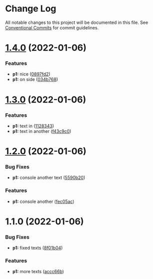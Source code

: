 # Change Log

All notable changes to this project will be documented in this file.
See [Conventional Commits](https://conventionalcommits.org) for commit guidelines.

# [1.4.0](https://github.com/yishayweb/yishay20_monorepo_2/compare/@yishay20/p3@1.3.0...@yishay20/p3@1.4.0) (2022-01-06)


### Features

* **p1:** nice ([0897fd2](https://github.com/yishayweb/yishay20_monorepo_2/commit/0897fd28589c750a7830e5676d525f1e2175a3b9))
* **p1:** on side ([034b768](https://github.com/yishayweb/yishay20_monorepo_2/commit/034b7681b390c1f225efe658140a1064bcb4ce72))





# [1.3.0](https://github.com/yishayweb/yishay20_monorepo_2/compare/@yishay20/p3@1.2.0...@yishay20/p3@1.3.0) (2022-01-06)


### Features

* **p1:** text in ([1128343](https://github.com/yishayweb/yishay20_monorepo_2/commit/112834320988872fc57d19016df9596cbb533c30))
* **p1:** text in another ([f43c9c0](https://github.com/yishayweb/yishay20_monorepo_2/commit/f43c9c052034ba7a987434fcc01f5bb9d5b48ff1))





# [1.2.0](https://github.com/yishayweb/yishay20_monorepo_2/compare/@yishay20/p3@1.1.0...@yishay20/p3@1.2.0) (2022-01-06)


### Bug Fixes

* **p1:** console another text ([5590b20](https://github.com/yishayweb/yishay20_monorepo_2/commit/5590b20b3d1cb252fc4558feb2e926f82225d951))


### Features

* **p1:** console another ([fec05ac](https://github.com/yishayweb/yishay20_monorepo_2/commit/fec05ac56265bbddf86dc2214b6d2ac8e4cec8c5))





# 1.1.0 (2022-01-06)


### Bug Fixes

* **p1:** fixed texts ([8f01b04](https://github.com/yishayweb/yishay20_monorepo_2/commit/8f01b0403ff9b6f08c912b51c7068408942be7cf))


### Features

* **p1:** more texts ([accc66b](https://github.com/yishayweb/yishay20_monorepo_2/commit/accc66b390d2b90b369fda85349573deb2512e15))
